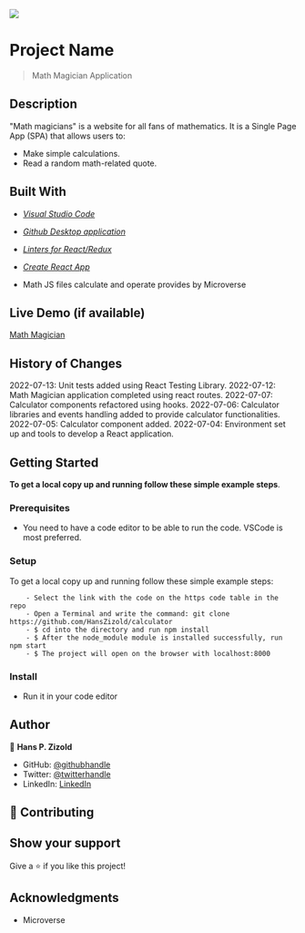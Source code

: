 ![](https://img.shields.io/badge/Microverse-blueviolet)

# Project Name

> Math Magician Application

## Description

"Math magicians" is a website for all fans of mathematics. It is a Single Page App (SPA) that allows users to:

- Make simple calculations.
- Read a random math-related quote.

## Built With

- *[Visual Studio Code](https://code.visualstudio.com/)*

- *[Github Desktop application](https://desktop.github.com/)*

- *[Linters for React/Redux](https://github.com/microverseinc/linters-config/tree/master/react-redux)*

- *[Create React App](https://github.com/facebook/create-react-app)*

- Math JS files calculate and operate provides by Microverse

## Live Demo (if available)

[Math Magician](https://hanszizold.github.io/calculator/)

## History of Changes

2022-07-13: Unit tests added using React Testing Library.
2022-07-12: Math Magician application completed using react routes.
2022-07-07: Calculator components refactored using hooks.
2022-07-06: Calculator libraries and events handling added to provide calculator functionalities.
2022-07-05: Calculator component added.
2022-07-04: Environment set up and tools to develop a React application.

## Getting Started

**To get a local copy up and running follow these simple example steps**.

### Prerequisites

- You need to have a code editor to be able to run the code. VSCode is most preferred.

### Setup
To get a local copy up and running follow these simple example steps:

```
    - Select the link with the code on the https code table in the repo
    - Open a Terminal and write the command: git clone https://github.com/HansZizold/calculator
    - $ cd into the directory and run npm install
    - $ After the node_module module is installed successfully, run npm start
    - $ The project will open on the browser with localhost:8000
```

### Install

- Run it in your code editor

## Author

👤 **Hans P. Zizold**

- GitHub: [@githubhandle](https://github.com/HansZizold)
- Twitter: [@twitterhandle](https://twitter.com/hanzio27)
- LinkedIn: [LinkedIn](https://www.linkedin.com/in/hans-paul-zizold-37129037/)

## 🤝 Contributing

## Show your support

Give a ⭐️ if you like this project!

## Acknowledgments

- Microverse
